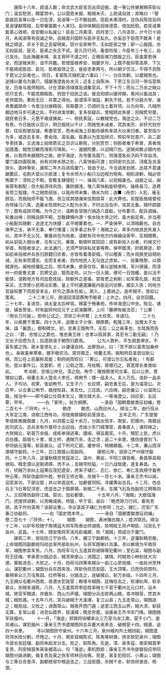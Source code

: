 <!-- { "loadSidebar": true } -->
　　康熙十八年，疏请入觐；命文武大臣官员出郊迎接，遣一等公佟舅舅赐茶彰仪门；温旨慰劳，赐宴禁中。公以国恩未报、叛贼未灭，上疏请自效；其略曰：『督臣姚启圣等以臣一日在漳，吴淑等一日不敢投顺。窃臣未离漳时，总伪兵陈恺会同吴淑谋献障城，后带眷属数十人来归。臣仰体朝廷招徕德意，倍加抚慰。若吴淑果能革心效顺，臣安敢以私废公！臣自二月离漳、四月至汀、八月进京，计今已十阅月，未闻淑等有投诚之举。且贼首刘国轩与臣并无私仇，亦奚忌于臣而不敢来！是贼之顺逆，非关于臣之去留明矣。窃计全家殉节，无如臣家之惨；即一心报国，亦无如臣叔、臣兄、臣弟之矢志不贰。臣久历行间，备尝险阻；今臣年三十有三，齿已及壮。当此海疆未靖、圣主宵旰不遑之时，正微臣竭力图报之日。臣虽蒙恩保全，而逆贼未殄，谊不共戴。若使糜禄养安、销磨岁月，上既不能仰答高厚，下又不能继成臣叔、臣兄、臣弟报效之志，是臣忠孝两亏。所以朝夕饮泣，不得不沥陈于君父之前者也』。同日，复密陈灭贼机宜六事曰：『一、分兵攻剿，以蹙贼势也。逆贼以厦岛为巢穴，侵踞海澄各处水汛；近复上自陈洲、下至江东沿河一带屯营筑垒，日夜与我师相持。计在漳新添绿旗及调集官兵，不下十万；而与二万余之贼众咫尺支吾，不能克期取胜，则狃于招抚之说。彼且阳顺以缓师期，乘间以备战具；老师糜饷，奏凯无日：非策之得也。臣谓荡平海寇，剿先于抚。若不分路大举，谁肯畏威顺命！令亟当分拨精锐，攻取要汛；仍调的当土着将领，以为向导。凡贼所据边地马步可通之处，不时进发攻剿，复多张疑兵，使贼顾此失彼；则贼势穷蹙，就抚者日多，元憝不难成擒矣。一、核抚真寇，以散贼党也。海逆之众，不过二万有奇。今日报抚以百计，明日报抚以千计；而贼党未减者，究其来历，非奸宄则穷黎，往往假冒投诚，希邀官赏，而未闻海上巨魁伪镇有率其大伙来归者。甚至指少为多，或逃去复来，费金钱、滥名器。臣愚以为宜加辨识，照前年钦差户、兵二部专责抚事，又选海上投顺质实之员识认察核，分别赏罚；则假者难于希冒、真者倍加感激，贼党日散而海氛可靖矣。一、速据险要，以迫贼穴也。逆贼尚敢占据内地者，以我师未据贼险之故。欲平海逆，先夺厦岛窟穴，则海澄各处汛屿不攻自溃。厦门虽四面阻海，尚有对岸水狭之处，八桨快船可渡；如同安刘五店、浔尾及龙溪排头、嵩峙等处，康熙二年大兵进捣厦门，皆由于此。今当调发劲旅，出其不意速踞要区，屯劄大营以示欲渡；复令水师大小船只沿边相为犄角，相机进剿，贼必惊怖靡宁：溃败之不暇，安敢复肆侵犯！一、操调八桨，以扰贼巢也。战舰之设，闽省原有额配；但大船须待风信、兼防搁浅，惟八桨快船旋转便利、操练易习，造费省而工程捷。今之贼势鸱张，以我舟师未集，倚水为险；连■〈舟宗〉入犯，毫无顾忌。而我陆师不能飞渡，但立视其随潮来往剽掠耳：此大弊也。前提臣施琅督视舟师操习八桨，选募水性顺利之人配为水军，不时出没岛中，攻其无备，贼环顾靡宁；既有成效可睹。为今之计，请敕各官随力捐造八盘船，分布要汛，配兵调操，轮番出哨；则贼自顾不暇，岂敢肆横内港！俟水陆大举之时，虽大船足用，亦当用小船配兵随剿；追逐尤为快捷：此平贼要着也。一、严查保甲，以清贼薮也。自古保甲之法，承平无事，奉行惟谨；况多事之秋乎！海贼之众，率多内地良民失身入伙，其中不无父兄、眷属尚在内地者。请敕有司令地方约保编设家甲，互相稽察。如从前投入贼伙者，见有父兄、眷属，勒限听其招回；或有新投入伙者，约保文行举首，徇隐者坐之。此法通行，尤须严禁挟私扰害等弊。保甲既清，奸匪屏迹，即如前来投顺弁兵告归原籍归农者，亦皆有着落安插，可以稽查；而乡闾族党自相劝诫，无有来而潜去、去而复来者，则内地民人无勾连之虑矣。一、绥集残黎，以弭贼源也。闽地经播乱之后，惊鸿未集，皮骨仅存。重以逆贼未残，军兴驿骚，而漳州一府疲惫尤甚；饥寒交迫，铤而走险，以为一日入贼，便可一日饱暖，是以法不能禁。请敕地方有司加意抚绥，除额外之差徭、禁胥吏之剥削；如军需孔亟，权宜采买，尤须使小民得沾实惠。皇上不时遴遣廉能内臣巡问访察，据实入告；则地方官益知惠下而民安本业，奸宄之源永杜矣』。疏入，上嘉纳之。逾年贼平，皆如公策焉。
　　二十二年三月，疏请回漳营葬殉节骸骨；上许之。四月，自京回籍。二十七年，复进京，谒太皇太后梓宫。赐宴于畅春苑，传命海澄公中坐。陛见，诸提、镇皆旁坐。时有副将何应元于上前演藤牌，上问『藤牌有破法否』？公奏：『用长刀可破』。即命公试之，须臾三中共臂；上大欢笑。寻请归。
　　二十九年，以疾薨于里第。四十九年，追赠太子少保，赐祭葬。乾隆三年，加赠太子太保，諡「襄悫」，御制碑文。初，忠勇王既殉节，无后；公之疾革也，合其族而告之曰：『爵，忠恪公之爵也，惟忠勇王继；忠孝以殒其家，其忍令二勳无嗣』！乃文长子应缵为王；后遗疏请于朝而归爵焉。
　　公为人敦朴，平生疏食澣衣，不喜车裘之饰。居乡爱贤礼士，以谦谨自持。出屏驺从，曰：『吾不欲以富贵加桑梓也』。亲故虽单寒者，握手极欢洽。周穷赈乏，倾囊无吝。姚制府启圣尝议削公柄，而公在上前屡称其能；制府闻而叹曰：『黄公，可谓公尔忘私者矣』！有郡佐，尝以事件公。及罢职，贫；公假之馆，月给糈，厚赠归之。其宽厚长者类如此。
　　考讳枢，忠恪公仲兄。漳之陷，殉节；赠按察使司佥事。后以公贵，晋赠如公爵。母董太夫人暨夫人李氏，俱殉节；赠一品夫人。夫人万氏，诰卦一品夫人。子均功、视霁，皆幼殉节。又生子六：长应缵，嗣忠勇王后，是为温简公。次应甲，以佥事公殉节，廕授知县，未及仕。三应政。六应绵，嗣忠襄公；以温简公廕，授治中——即今嗣公仕简本生父，赠光禄大夫、一等海澄公。四应安、五应覃，早卒。
　　——右「家传」，翁方纲撰。
　　--录自「国朝耆献类征初编」卷二百七十（「将帅」十）。
　　鲍虎
　　鲍虎，山西应州人。顺治二年，由行伍从大军定江南，进取江西有功，洊授南赣镇标前营游击。
　　五年正月，广东提督李成栋叛据南雄；九月，纠洞蛮土寇十余万，分路出信丰、南安，犯赣州。南赣巡抚刘武元、总兵吴有升督将士出迎战，虎由小东门城薄营，奋勇直入；诸将继之，大败贼众，斩首万余级，成栋单骑逃窜。捷闻，得旨嘉奖。十月，贼犯上犹，虎以兵往援。距城七十里，抵土桥，遇贼万余，击之溃；追二十余里，擒伪提督刘飞、参将姚元藻等，斩获甚众。诏下所司汇叙，擢参将，特赐蟒服。十二年，署山西浑源城守副将。十三年，迁江南狼山营副将。
　　康熙元年，调浙江严州城守副将。十三年八月，逆藩耿精忠党寇浙江，温州、黄岩，平阳三镇皆叛，寿昌等县相继陷。精忠潜以逆劄诱降，虎不从；击贼夺险隘，一日六战皆捷，遂复寿昌。九月，侦贼万余纠土寇黄应茂犯遂安，虎率子辅仁、志仁、依仁、希仁及效用守备熊仲云等，阵斩伪副将叶姓、参将王师古等，杀贼千一百七十余。康亲王杰书以闻，诏奖其功，下部议叙；并以举首逆札，加都督同知。寻擢黄岩总兵。十二月，伪总兵王飞石等犯淳安，虎逆击之于围屏镇，斩贼二千余，生擒飞石及伪副将江明等四人，又招降伪副将江城。叙功，加右都督。
　　十五年六月，「海贼」大舰偪海门，虎提师进剿，以劳暍成疾。师旋，卒于官。谕曰：『鲍虎效力行间，着有劳绩。其子作何录用？该部议奏』。寻议录其子辅仁为参将；允之。辅仁，历官广东春江协副将。
　　——右「国史馆本传」。
　　——录自「国朝耆献类征初编」卷二百七十（「将帅」十）。
　　瑚图
　　瑚图，满洲镶白旗人；姓洪鄂氏。顺治十二年，以护军校随宁南靖寇大将军陈泰出师湖南，败明桂王将卢明臣、冯双礼于岳州、武昌。十七年，随安南将军洛托赴福建，败「海贼」郑成功于厦门。
　　康熙二年，授驻防江宁协领。八年，擢江宁副都统。十三年，逆藩耿精忠叛，上命瑚图同副都统玛哈达率所部赴杭州，与将军图喇计兵事。寻以赖塔为平南将军，瑚图参其军务。八月，伪将军马九玉遣其将胡锦等犯衢州；至石梁，瑚图与副将王廷梅、李承恩分路迎击，贼溃奔崖山；进围之，擒锦。时贼党小林别驻大沟源，乘胜进击，大败之。十月，伪将马四等率贼众一由江山至钱塘、一由处州至林山，谋犯衢州；瑚图分兵东西夹攻，阵斩伪将范安国、王大顶等。已而伪将周列、桑明率众三万屯焦园、红桥等处，分路击之，连破贼众，斩万余级。十四年三月，九玉拥众屯衢州西南，夜渡水犯我营；赖塔令瑚图、廷梅往击之，败诸杭埠，斩杀甚众，余贼多溺死。八月，九玉遣其将李廷桂率贼七千营于衢州北元口村，设木城，绝官军粮道，并据东、西山为声援。瑚图分兵击败两山贼，夜冲贼营，焚其木城；贼败遁。十五年八月，官兵破贼于大溪滩，复江山县；九玉走常山，瑚图追之；贼拒战，又败之；进围常山，贼夜开西门遁；追至江西玉山界，贼大溃，斩获无算，复常山县；进克仙霞界，拔浦城；精忠穷蹙，诣康亲王杰书军门降。瑚图随军驻福州。
　　十一月，「海逆」郑锦将徐耀率众三万至乌龙江南，营于小门、直凤诸山，谋犯福州；康亲王杰书遣瑚图同总兵董大来夹击，破贼营十四。贼遁，追四十余里。
　　寻以瑚图防守泉州。十六年三月，泉州城内外土贼四起，瑚图遣将领水陆分剿，尽殪之。十月，南安县贼陈式、陈角等树旗，扬言欲犯泉州；瑚图令营长张廷辅、副将朱起龙分击，败之，斩陈角。先是，漳、泉多寇，南安贼首李复贵、同安贼首朱寅各据高山，勾「海逆」乘机剽掠；康亲王杰书令提督段应举同瑚图分路进剿，擒复贵及寅之伪军师林日向等。至是，寅复犯阳坑、小黄山；瑚图与三等台吉查浑、副都统邬尔根追击之，三战皆捷，杀贼千余，斩伪将谢良、杨德。

